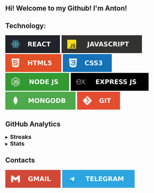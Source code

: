 ## Hi! Welcome to my Github! I'm Anton!

## Technology:

[![REACT](images/REACT.svg)](https://reactjs.org) [![JAVASCRIPT](images/JAVASCRIPT.svg)](https://www.javascript.com) [![HTML5](images/HTML5.svg)](https://www.w3.org/TR/html52/) [![CSS](images/CSS3.svg)](https://www.w3.org/Style/CSS/) [![NODE JS](images/NODEJS.svg)](https://nodejs.dev) [![EXPRESS JS](images/EXPRESSJS.svg)](https://expressjs.com) [![MONGODB](images/MONGODB.svg)](https://www.mongodb.com) [![GIT](images/GIT.svg)](https://git-scm.com)

## GitHub Analytics

<details>	
<summary><b style='font-size: 18px'>Streaks</b></summary>
<img height="150em" src="https://github-readme-streak-stats.herokuapp.com/?user=RomanovAnton&theme=tokyonight&hide_border=true" />
</details>

<details>	
<summary><b style='font-size: 18px'>Stats</b></summary>
<img height="150em" src="https://github-readme-stats.vercel.app/api/top-langs/?username=RomanovAnton&theme=tokyonight&exclude_repo=KNN-Image-Classification&show_icons=true&hide_border=true&layout=compact&langs_count=8"/>

</details>

## Contacts

[![GMAIL](images/GMAIL.svg)](mailto:antrmv25@gmail.com)
[![TELEGRAM](images/TELEGRAM.svg)](https://t.me/antrmv25)
